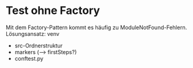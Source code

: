 # Test ohne Factory
Mit dem Factory-Pattern kommt es häufig zu ModuleNotFound-Fehlern. Lösungsansatz: venv 

- src-Ordnerstruktur
- markers (--> firstSteps?)
- conftest.py
